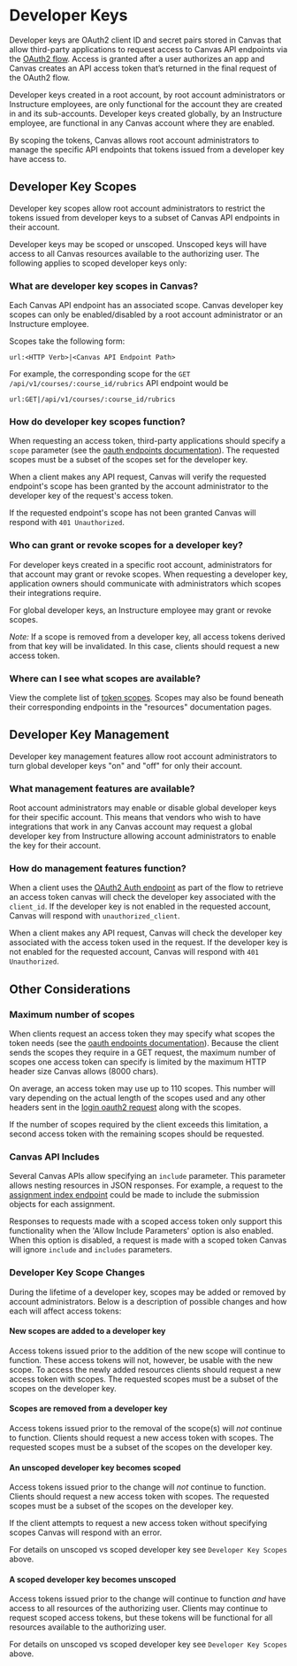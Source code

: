 Developer Keys
==============

Developer keys are OAuth2 client ID and secret pairs stored in Canvas that allow third-party applications to request access to Canvas API endpoints via the [OAuth2 flow](file.oauth.html). Access is granted after a user authorizes an app and Canvas creates an API access token that’s returned in the final request of the OAuth2 flow.

Developer keys created in a root account, by root account administrators or Instructure employees, are only functional for the account they are created in and its sub-accounts. Developer keys created globally, by an Instructure employee, are functional in any Canvas account where they are enabled.

By scoping the tokens, Canvas allows root account administrators to manage the specific API endpoints that tokens issued from a developer key have access to.

## Developer Key Scopes
Developer key scopes allow root account administrators to restrict the tokens issued from developer keys to a subset of Canvas API endpoints in their account.

Developer keys may be scoped or unscoped. Unscoped keys will have access to all Canvas resources available to the authorizing user. The following applies to scoped developer keys only:

### What are developer key scopes in Canvas?
Each Canvas API endpoint has an associated scope. Canvas developer key scopes can only be enabled/disabled by a root account administrator or an Instructure employee.

Scopes take the following form:
```
url:<HTTP Verb>|<Canvas API Endpoint Path>
```
For example, the corresponding scope for the `GET /api/v1/courses/:course_id/rubrics` API endpoint would be
```
url:GET|/api/v1/courses/:course_id/rubrics
```
### How do developer key scopes function?
When requesting an access token, third-party applications should specify a `scope` parameter (see the [oauth endpoints documentation](file.oauth_endpoints.html#get-login-oauth2-auth)). The requested scopes must be a subset of the scopes set for the developer key.

When a client makes any API request, Canvas will verify the requested endpoint's scope has been granted by the account administrator to the developer key of the request's access token.

If the requested endpoint's scope has not been granted Canvas will respond with `401 Unauthorized`.

### Who can grant or revoke scopes for a developer key?
For developer keys created in a specific root account, administrators for that account may grant or revoke scopes. When requesting a developer key, application owners should communicate with administrators which scopes their integrations require.

For global developer keys, an Instructure employee may grant or revoke scopes.

*Note:* If a scope is removed from a developer key, all access tokens derived from that key will be invalidated. In this case, clients should request a new access token.

### Where can I see what scopes are available?
View the complete list of [token scopes](api_token_scopes.html).
Scopes may also be found beneath their corresponding endpoints in the "resources" documentation pages.

## Developer Key Management
Developer key management features allow root account administrators to turn global developer keys "on" and "off" for only their account.

### What management features are available?
Root account administrators may enable or disable global developer keys for their specific account. This means that vendors who wish to have integrations that work in any Canvas account may request a global developer key from Instructure allowing account administrators to enable the key for their account.

### How do management features function?
When a client uses the [OAuth2 Auth endpoint](file.oauth_endpoints.html#get-login-oauth2-auth) as part of the flow to retrieve an access token canvas will check the developer key associated with the `client_id`. If the developer key is not enabled in the requested account, Canvas will respond with `unauthorized_client`.

When a client makes any API request, Canvas will check the developer key associated with the access token used in the request. If the developer key is not enabled for the requested account, Canvas will respond with `401 Unauthorized`.

## Other Considerations
### Maximum number of scopes
When clients request an access token they may specify what scopes the token needs (see the [oauth endpoints documentation](file.oauth_endpoints.html#get-login-oauth2-auth)). Because the client sends the scopes they require in a GET request, the maximum number of scopes one access token can specify is limited by the maximum HTTP header size Canvas allows (8000 chars).

On average, an access token may use up to 110 scopes. This number will vary depending on the actual length of the scopes used and any other headers sent in the [login oauth2 request](file.oauth_endpoints.html#get-login-oauth2-auth) along with the scopes.

If the number of scopes required by the client exceeds this limitation, a second access token with the remaining scopes should be requested.

### Canvas API Includes
Several Canvas APIs allow specifying an `include` parameter. This parameter allows nesting resources in JSON responses. For example, a request to the [assignment index endpoint](assignments.html#method.assignments_api.index) could be made to include the submission objects for each assignment.

Responses to requests made with a scoped access token only support this functionality when the 'Allow Include Parameters' option is also enabled.  When this option is disabled, a request is made with a scoped token Canvas will ignore `include` and `includes` parameters.

### Developer Key Scope Changes
During the lifetime of a developer key, scopes may be added or removed by account administrators. Below is a description of possible changes and how each will affect access tokens:

#### New scopes are added to a developer key
Access tokens issued prior to the addition of the new scope will continue to function. These access tokens will not, however, be usable with the new scope. To access the newly added resources clients should request a new access token with scopes. The requested scopes must be a subset of the scopes on the developer key.

#### Scopes are removed from a developer key
Access tokens issued prior to the removal of the scope(s) will *not* continue to function. Clients should request a new access token with scopes. The requested scopes must be a subset of the scopes on the developer key.

#### An unscoped developer key becomes scoped
Access tokens issued prior to the change will *not* continue to function. Clients should request a new access token with scopes. The requested scopes must be a subset of the scopes on the developer key.

If the client attempts to request a new access token without specifying scopes Canvas will respond with an error.

For details on unscoped vs scoped developer key see `Developer Key Scopes` above.
#### A scoped developer key becomes unscoped
Access tokens issued prior to the change will continue to function *and* have access to all resources of the authorizing user. Clients may continue to request scoped access tokens, but these tokens will be functional for all resources available to the authorizing user.

For details on unscoped vs scoped developer key see `Developer Key Scopes` above.
